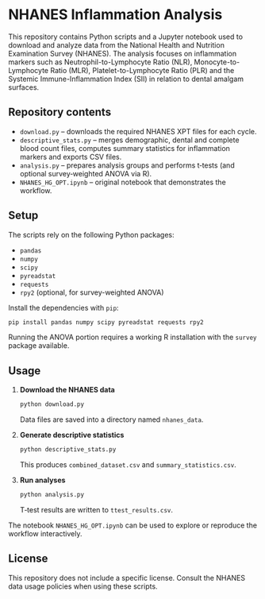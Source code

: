 # NHANES Inflammation Analysis

This repository contains Python scripts and a Jupyter notebook used to download and analyze data from the National Health and Nutrition Examination Survey (NHANES). The analysis focuses on inflammation markers such as Neutrophil-to-Lymphocyte Ratio (NLR), Monocyte-to-Lymphocyte Ratio (MLR), Platelet-to-Lymphocyte Ratio (PLR) and the Systemic Immune-Inflammation Index (SII) in relation to dental amalgam surfaces.

## Repository contents

- `download.py` – downloads the required NHANES XPT files for each cycle.
- `descriptive_stats.py` – merges demographic, dental and complete blood count files, computes summary statistics for inflammation markers and exports CSV files.
- `analysis.py` – prepares analysis groups and performs t‑tests (and optional survey‑weighted ANOVA via R).
- `NHANES_HG_OPT.ipynb` – original notebook that demonstrates the workflow.

## Setup

The scripts rely on the following Python packages:

- `pandas`
- `numpy`
- `scipy`
- `pyreadstat`
- `requests`
- `rpy2` (optional, for survey-weighted ANOVA)

Install the dependencies with `pip`:

```bash
pip install pandas numpy scipy pyreadstat requests rpy2
```

Running the ANOVA portion requires a working R installation with the `survey` package available.

## Usage

1. **Download the NHANES data**

   ```bash
   python download.py
   ```
   Data files are saved into a directory named `nhanes_data`.

2. **Generate descriptive statistics**

   ```bash
   python descriptive_stats.py
   ```
   This produces `combined_dataset.csv` and `summary_statistics.csv`.

3. **Run analyses**

   ```bash
   python analysis.py
   ```
   T‑test results are written to `ttest_results.csv`.

The notebook `NHANES_HG_OPT.ipynb` can be used to explore or reproduce the workflow interactively.

## License

This repository does not include a specific license. Consult the NHANES data usage policies when using these scripts.


